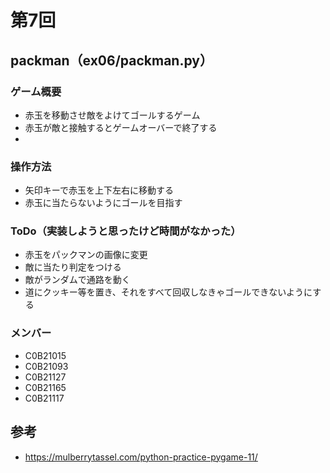# 第7回
## packman（ex06/packman.py）
### ゲーム概要
- 赤玉を移動させ敵をよけてゴールするゲーム
- 赤玉が敵と接触するとゲームオーバーで終了する
- 
### 操作方法
- 矢印キーで赤玉を上下左右に移動する
- 赤玉に当たらないようにゴールを目指す
### ToDo（実装しようと思ったけど時間がなかった）
- 赤玉をパックマンの画像に変更
- 敵に当たり判定をつける
- 敵がランダムで通路を動く
- 道にクッキー等を置き、それをすべて回収しなきゃゴールできないようにする
### メンバー
- C0B21015
- C0B21093
- C0B21127
- C0B21165
- C0B21117
## 参考
- https://mulberrytassel.com/python-practice-pygame-11/